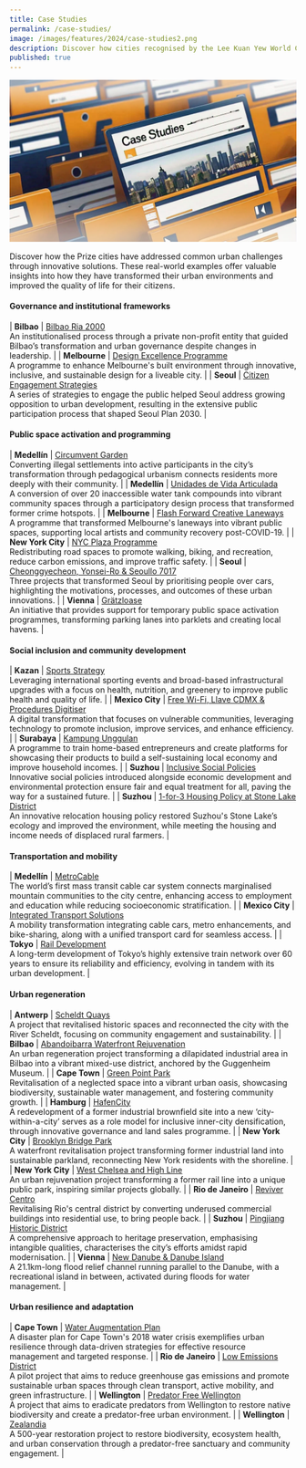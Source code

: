 ```yaml
---
title: Case Studies
permalink: /case-studies/
image: /images/features/2024/case-studies2.png
description: Discover how cities recognised by the Lee Kuan Yew World City Prize have addressed common urban challenges through innovative solutions. 
published: true
---
```


![Special Mentions](/images/features/2024/case-studies2.png)

Discover how the Prize cities have addressed common urban challenges through innovative solutions. These real-world examples offer valuable insights into how they have transformed their urban environments and improved the quality of life for their citizens.

#### **Governance and institutional frameworks**

| **Bilbao** | [Bilbao Ria 2000](/case-studies/bilbao-ria-2000/) <br> An institutionalised process through a private non-profit entity that guided Bilbao’s transformation and urban governance despite changes in leadership. |
| **Melbourne** | [Design Excellence Programme](/case-studies/design-excellence-programme/) <br> A programme to enhance Melbourne's built environment through innovative, inclusive, and sustainable design for a liveable city. |
| **Seoul** | [Citizen Engagement Strategies](/case-studies/citizen-engagement/) <br> A series of strategies to engage the public helped Seoul address growing opposition to urban development, resulting in the extensive public participation process that shaped Seoul Plan 2030. |

#### **Public space activation and programming**

| **Medellín** | [Circumvent Garden](/case-studies/circumvent-garden/) <br> Converting illegal settlements into active participants in the city’s transformation through pedagogical urbanism connects residents more deeply with their community. |
| **Medellín** | [Unidades de Vida Articulada](/case-studies/uva/) <br> A conversion of over 20 inaccessible water tank compounds into vibrant community spaces through a participatory design process that transformed former crime hotspots. |
| **Melbourne** | [Flash Forward Creative Laneways](/case-studies/flash-forward-creative-laneways/) <br> A programme that transformed Melbourne's laneways into vibrant public spaces, supporting local artists and community recovery post-COVID-19. |
| **New York City** | [NYC Plaza Programme](/case-studies/nyc-plaza-programme/) <br> Redistributing road spaces to promote walking, biking, and recreation, reduce carbon emissions, and improve traffic safety. |
| **Seoul** | [Cheonggyecheon, Yonsei-Ro & Seoullo 7017](/case-studies/cheonggyecheon/) <br> Three projects that transformed Seoul by prioritising people over cars, highlighting the motivations, processes, and outcomes of these urban innovations. |
| **Vienna** | [Grätzloase](/case-studies/gratzloase/) <br> An initiative that provides support for temporary public space activation programmes, transforming parking lanes into parklets and creating local havens. |

#### **Social inclusion and community development**

| **Kazan** | [Sports Strategy](/case-studies/kazan-sports/) <br> Leveraging international sporting events and broad-based infrastructural upgrades with a focus on health, nutrition, and greenery to improve public health and quality of life. |
| **Mexico City** | [Free Wi-Fi, Llave CDMX & Procedures Digitiser](/case-studies/mexico-city-digital/) <br> A digital transformation that focuses on vulnerable communities, leveraging technology to promote inclusion, improve services, and enhance efficiency. |
| **Surabaya** | [Kampung Unggulan](/case-studies/kampung-unggulan/) <br> A programme to train home-based entrepreneurs and create platforms for showcasing their products to build a self-sustaining local economy and improve household incomes. |
| **Suzhou** | [Inclusive Social Policies](/case-studies/inclusive-social-policies/) <br> Innovative social policies introduced alongside economic development and environmental protection ensure fair and equal treatment for all, paving the way for a sustained future. |
| **Suzhou** | [1-for-3 Housing Policy at Stone Lake District](/case-studies/1-for-3-housing/) <br> An innovative relocation housing policy restored Suzhou's Stone Lake’s ecology and improved the environment, while meeting the housing and income needs of displaced rural farmers. |

#### **Transportation and mobility**

| **Medellín** | [MetroCable](/case-studies/metrocable/) <br> The world’s first mass transit cable car system connects marginalised mountain communities to the city centre, enhancing access to employment and education while reducing socioeconomic stratification. |
| **Mexico City** | [Integrated Transport Solutions](/case-studies/mexico-city-transport/) <br> A mobility transformation integrating cable cars, metro enhancements, and bike-sharing, along with a unified transport card for seamless access. |
| **Tokyo** | [Rail Development](/case-studies/tokyo-rail-network/) <br> A long-term development of Tokyo’s highly extensive train network over 60 years to ensure its reliability and efficiency, evolving in tandem with its urban development. |

#### **Urban regeneration**

| **Antwerp** | [Scheldt Quays](/case-studies/antwerp-scheldt-quays/) <br> A project that revitalised historic spaces and reconnected the city with the River Scheldt, focusing on community engagement and sustainability. |
| **Bilbao** | [Abandoibarra Waterfront Rejuvenation](/case-studies/abandoibarra-waterfront/) <br> An urban regeneration project transforming a dilapidated industrial area in Bilbao into a vibrant mixed-use district, anchored by the Guggenheim Museum. |
| **Cape Town** | [Green Point Park](/case-studies/green-point-park/) <br> Revitalisation of a neglected space into a vibrant urban oasis, showcasing biodiversity, sustainable water management, and fostering community growth. |
| **Hamburg** | [HafenCity](/case-studies/hafencity/) <br> A redevelopment of a former industrial brownfield site into a new ‘city-within-a-city’ serves as a role model for inclusive inner-city densification, through innovative governance and land sales programme. |
| **New York City** | [Brooklyn Bridge Park](/case-studies/brooklyn-bridge-park/) <br> A waterfront revitalisation project transforming former industrial land into sustainable parkland, reconnecting New York residents with the shoreline. |
| **New York City** | [West Chelsea and High Line](/case-studies/west-chelsea-high-line-plan/) <br> An urban rejuvenation project transforming a former rail line into a unique public park, inspiring similar projects globally. |
| **Rio de Janeiro** | [Reviver Centro](/case-studies/reviver-centro/) <br> Revitalising Rio's central district by converting underused commercial buildings into residential use, to bring people back. |
| **Suzhou** | [Pingjiang Historic District](/case-studies/pingjiang-historic-district/) <br> A comprehensive approach to heritage preservation, emphasising intangible qualities, characterises the city’s efforts amidst rapid modernisation. |
| **Vienna** | [New Danube & Danube Island](/case-studies/vienna-danube/) <br> A 21.1km-long flood relief channel running parallel to the Danube, with a recreational island in between, activated during floods for water management. |

#### **Urban resilience and adaptation**

| **Cape Town** | [Water Augmentation Plan](/case-studies/water-augmentation-plan/) <br> A disaster plan for Cape Town's 2018 water crisis exemplifies urban resilience through data-driven strategies for effective resource management and targeted response. |
| **Rio de Janeiro** | [Low Emissions District](/case-studies/rio-low-emissions-district/) <br> A pilot project that aims to reduce greenhouse gas emissions and promote sustainable urban spaces through clean transport, active mobility, and green infrastructure. |
| **Wellington** | [Predator Free Wellington](/case-studies/predator-free-wellington/) <br> A project that aims to eradicate predators from Wellington to restore native biodiversity and create a predator-free urban environment. |
| **Wellington** | [Zealandia](/case-studies/zealandia/) <br> A 500-year restoration project to restore biodiversity, ecosystem health, and urban conservation through a predator-free sanctuary and community engagement. |
